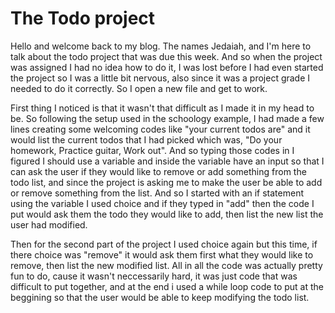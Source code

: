 # The Todo project

Hello and welcome back to my blog. The names Jedaiah, and I'm here to talk about the todo project that was due this week. And so when the project was assigned I had no idea how to do it, I was lost before I had even started the project so I was a little bit nervous, also since it was a project grade I needed to do it correctly. So I open a new file and get to work.

First thing I noticed is that it wasn't that difficult as I made it in my head to be. So following the setup used in the schoology example, I had made a few lines creating some welcoming codes like "your current todos are" and it would list the current todos that I had picked which was, "Do your homework, Practice guitar, Work out". And so typing those codes in I figured I should use a variable and inside the variable have an input so that I can ask the user if they would like to remove or add something from the todo list, and since the project is asking me to make the user be able to add or remove something from the list. And so I started with an if statement using the variable I used choice and if they typed in "add" then the code I put would ask them the todo they would like to add, then list the new list the user had modified.

Then for the second part of the project I used choice again but this time, if there choice was "remove" it would ask them first what they would like to remove, then list the new modified list. All in all the code was actually pretty fun to do, cause it wasn't neccessarily hard, it was just code that was difficult to put together, and at the end i used a while loop code to put at the beggining so that the user would be able to keep modifying the todo list.